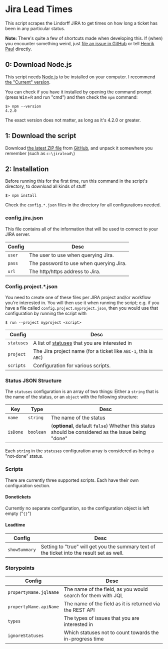# Jira Lead Times

This script scrapes the Lindorff JIRA to get times on how long a ticket has been in any particular status.

**Note:** There's quite a few of shortcuts made when developing this. If (when) you encounter something weird, just [file an issue in GitHub](https://github.com/lindorff/JiraLead/issues/new) or tell [Henrik Paul](mailto:henrik.paul@lindorff.com) directly.

## 0: Download Node.js

This script needs [Node.js](https://nodejs.org/) to be installed on your computer. I recommend [the "Current" version](https://nodejs.org/en/download/current/).

You can check if you have it installed by opening the command prompt (press <kbd>Win</kbd>+<kbd>R</kbd> and run "cmd") and then check the `npm` command:

    $> npm --version
    4.2.0

The exact version does not matter, as long as it's 4.2.0 or greater.

## 1: Download the script

Download [the latest ZIP file](https://github.com/lindorff/JiraLead/archive/master.zip) from [GitHub](https://github.com/lindorff/JiraLead), and unpack it somewhere you remember (such as `c:\jiralead\`)

## 2: Installation

Before running this for the first time, run this command in the script's directory, to download all kinds of stuff

    $> npm install

Check the `config.*.json` files in the directory for all configurations needed.

### config.jira.json

This file contains all of the information that will be used to connect to your JIRA server.

| Config | Desc                                    |
| ------ | --------------------------------------- |
| `user` | The user to use when querying Jira.     |
| `pass` | The password to use when querying Jira. |
| `url`  | The http/https address to Jira.         |

### Config.project.*.json

You need to create one of these files per JIRA project and/or workflow you're interested in. You will then use it when running the script; e.g. if you have a file called `config.project.myproject.json`, then you would use that configuration by running the script with

    $ run --project myproject <script>

| Config     | Desc                                                                    |
| ---------- | ----------------------------------------------------------------------- |
| `statuses` | A list of [statuses](#status-json-structure) that you are interested in |
| `project`  | The Jira project name (for a ticket like `ABC-1`, this is `ABC`)        |
| `scripts`  | Configuration for various scripts.                                      |

### Status JSON Structure

The `statuses` configuration is an array of two things: Either a `string` that is the name of the status, or an `object` with the following structure:

| Key      | Type      | Desc                                                                                               |
| -------- | --------- | -------------------------------------------------------------------------------------------------- |
| `name`   | `string`  | The name of the status                                                                             |
| `isDone` | `boolean` | (**optional**, default `false`) Whether this status should be considered as the issue being "done" |

Each `string` in the `statuses` configuration array is considered as being a "not-done" status.

### Scripts

There are currently three supported scripts. Each have their own configuration section.

#### Donetickets

Currently no separate configuration, so the configuration object is left empty ("`{}`")

#### Leadtime

| Config        | Desc                                                                                       |
| ------------- | ------------------------------------------------------------------------------------------ |
| `showSummary` | Setting to "true" will get you the summary text of the ticket into the result set as well. |

### Storypoints

| Config                 | Desc                                                         |
| ---------------------- | ------------------------------------------------------------ |
| `propertyName.jqlName` | The name of the field, as you would search for them with JQL |
| `propertyName.apiName` | The name of the field as it is returned via the REST API     |
| `types`                | The types of issues that you are interested in               |
| `ignoreStatuses`       | Which statuses not to count towards the in-progress time     |
